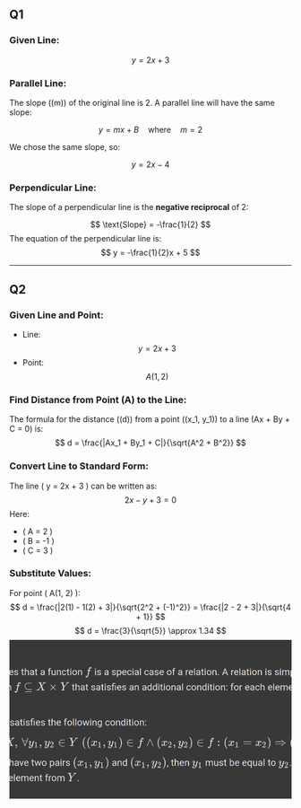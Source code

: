 
## Q1

### Given Line:
$$y = 2x + 3$$

### **Parallel Line:**

The slope (\(m\)) of the original line is 2. A parallel line will have the same slope:

$$y = mx + B \quad \text{where} \quad m = 2$$

We chose the same slope, so:

$$y = 2x - 4$$

### **Perpendicular Line:**

The slope of a perpendicular line is the **negative reciprocal** of 2:

$$ \text{Slope} = -\frac{1}{2} $$
The equation of the perpendicular line is:
$$ y = -\frac{1}{2}x + 5 $$

---

## Q2

### Given Line and Point:
- Line: $$ y = 2x + 3 $$
- Point: $$ A(1, 2) $$

### **Find Distance from Point \(A\) to the Line:**
The formula for the distance (\(d\)) from a point \((x_1, y_1)\) to a line \(Ax + By + C = 0\) is:
$$ d = \frac{|Ax_1 + By_1 + C|}{\sqrt{A^2 + B^2}} $$

### **Convert Line to Standard Form:**
The line \( y = 2x + 3 \) can be written as:
$$ 2x - y + 3 = 0 $$
Here:
- \( A = 2 \)
- \( B = -1 \)
- \( C = 3 \)

### **Substitute Values:**
For point \( A(1, 2) \):
$$ d = \frac{|2(1) - 1(2) + 3|}{\sqrt{2^2 + (-1)^2}} = \frac{|2 - 2 + 3|}{\sqrt{4 + 1}} $$
$$ d = \frac{3}{\sqrt{5}} \approx 1.34 $$
![alt text](image.png)
